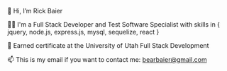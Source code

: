 👋 Hi, I’m Rick Baier

👨‍💻 I'm a Full Stack Developer and Test Software Specialist with skills in { jquery, node.js, express.js, mysql, sequelize, react }

🏫 Earned certificate at the University of Utah Full Stack Development

📫 This is my email if you want to contact me: bearbaier@gmail.com

<!---
RichardBaier/RichardBaier is a ✨ special ✨ repository because its `README.md` (this file) appears on your GitHub profile.
You can click the Preview link to take a look at your changes.
--->
